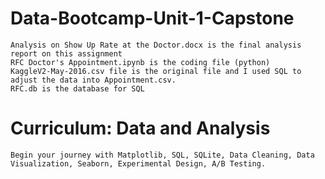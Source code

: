 # Data-Bootcamp-Unit-1-Capstone
	Analysis on Show Up Rate at the Doctor.docx is the final analysis report on this assignment
	RFC Doctor's Appointment.ipynb is the coding file (python)
	KaggleV2-May-2016.csv file is the original file and I used SQL to adjust the data into Appointment.csv. 
	RFC.db is the database for SQL
	
# Curriculum: Data and Analysis
	Begin your journey with Matplotlib, SQL, SQLite, Data Cleaning, Data Visualization, Seaborn, Experimental Design, A/B Testing.
